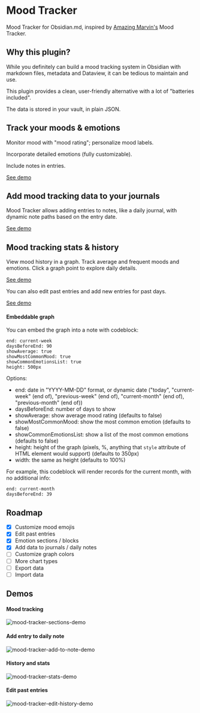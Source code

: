 # Mood Tracker
Mood Tracker for Obsidian.md, inspired by [Amazing Marvin's](https://amazingmarvin.com/) Mood Tracker.

## Why this plugin?
While you definitely can build a mood tracking system in Obsidian with markdown files, metadata and Dataview, it can be tedious to maintain and use.

This plugin provides a clean, user-friendly alternative with a lot of "batteries included".

The data is stored in your vault, in plain JSON.

## Track your moods & emotions
Monitor mood with "mood rating"; personalize mood labels.

Incorporate detailed emotions (fully customizable).

Include notes in entries.

[See demo](#mood-tracking)

## Add mood tracking data to your journals
Mood Tracker allows adding entries to notes, like a daily journal, with dynamic note paths based on the entry date.

[See demo](#add-entry-to-daily-note)

## Mood tracking stats & history
View mood history in a graph. 
Track average and frequent moods and emotions. 
Click a graph point to explore daily details.

[See demo](#history-and-stats)

You can also edit past entries and add new entries for past days.

[See demo](#edit-past-entries)

#### Embeddable graph
You can embed the graph into a note with codeblock:
```mood-tracker-stats
end: current-week
daysBeforeEnd: 90
showAverage: true
showMostCommonMood: true
showCommonEmotionsList: true
height: 500px
```

Options:
- end: date in "YYYY-MM-DD" format, or dynamic date ("today", "current-week" (end of), "previous-week" (end of), "current-month" (end of), "previous-month" (end of))
- daysBeforeEnd: number of days to show
- showAverage: show average mood rating (defaults to false)
- showMostCommonMood: show the most common emotion (defaults to false)
- showCommonEmotionsList: show a list of the most common emotions (defaults to false)
- height: height of the graph (pixels, %, anything that `style` attribute of HTML element would support) (defaults to 350px)
- width: the same as height (defaults to 100%)

For example, this codeblock will render records for the current month, with no additional info:

```mood-tracker-stats
end: current-month
daysBeforeEnd: 39
```



## Roadmap
- [x] Customize mood emojis
- [x] Edit past entries
- [x] Emotion sections / blocks
- [x] Add data to journals / daily notes
- [ ] Customize graph colors
- [ ] More chart types
- [ ] Export data
- [ ] Import data

## Demos
#### Mood tracking
![mood-tracker-sections-demo](https://github.com/dartungar/obsidian-mood-tracker/assets/36126057/cdef3563-dbee-4bb6-b52e-78c09ba4d826)


#### Add entry to daily note
![mood-tracker-add-to-note-demo](https://github.com/dartungar/obsidian-mood-tracker/assets/36126057/1d3f679d-adc6-4651-a340-c4012d72ce12)


#### History and stats
![mood-tracker-stats-demo](https://github.com/dartungar/obsidian-mood-tracker/assets/36126057/7031bf7b-3e5d-4bfc-89bb-099d5f3c32fa)


#### Edit past entries
![mood-tracker-edit-history-demo](https://github.com/dartungar/obsidian-mood-tracker/assets/36126057/2a5b325d-8737-4c94-9aee-de2476feebbc)
